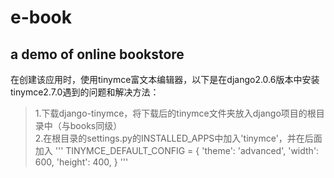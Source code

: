 # e-book
**a demo of online bookstore**
---------------------------------
在创建该应用时，使用tinymce富文本编辑器，以下是在django2.0.6版本中安装tinymce2.7.0遇到的问题和解决方法：<br>
>1.下载django-tinymce，将下载后的tinymce文件夹放入django项目的根目录中（与books同级）<br> 
2.在根目录的settings.py的INSTALLED_APPS中加入'tinymce'，并在后面加入
'''
TINYMCE_DEFAULT_CONFIG = {
    'theme': 'advanced',
    'width': 600,
    'height': 400,
}
'''
